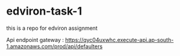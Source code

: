 # edviron-task-1
this is a repo for edviron assignment

Api endpoint gateway : https://qyc04uxwhc.execute-api.ap-south-1.amazonaws.com/prod/api/defaulters

